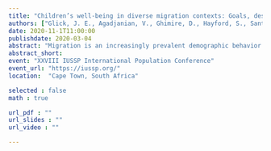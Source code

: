 ```yaml
---
title: "Children’s well-being in diverse migration contexts: Goals, design, and preliminary findings from the FAMELO project"
authors: ["Glick, J. E., Agadjanian, V., Ghimire, D., Hayford, S., Santos, C., Wilkens, N., & Yabiku, S."]
date: 2020-11-1T11:00:00
publishdate: 2020-03-04
abstract: "Migration is an increasingly prevalent demographic behavior that has important consequences for families and communities around the world. Families and households play a central role in shaping migration decisions; in turn, migrants can produce important economic returns to the households from which they originate. Both migration decisions and eventual remittances have important implications for children’s development and future opportunities. Yet, we know comparatively little about the dynamic role migration may play in children’s lives. A core challenge in understanding commonalities and differences in the way family migration context is linked to children’s development is the difficulty in comparing associations across studies that use different definitions of migration and different conceptualizations of children’s development. The Family Migration Context and Early Life Outcomes (FAMELO) project begins to fill these gaps by conducting comparable longitudinal surveys of children and their caregivers in households with and without migrants in three traditional sending areas: Jalisco, Mexico; Gaza, Mozambique; and Chitwan, Nepal. This paper describes the conceptual framework, preliminary field work and initial analyses of pilot data collected for the FAMELO project.""
abstract_short: 
event: "XXVIII IUSSP International Population Conference"
event_url: "https://iussp.org/"
location:  "Cape Town, South Africa"

selected : false
math : true

url_pdf : ""
url_slides : ""
url_video : ""

---
```

